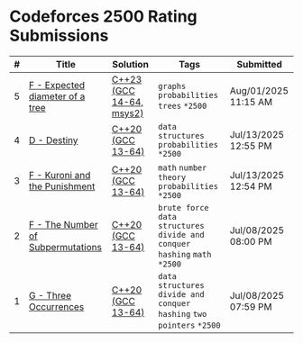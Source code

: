 # Codeforces 2500 Rating Submissions

| # | Title | Solution | Tags | Submitted |
|:-:|-------|----------|------|-----------|
| 5 | [F - Expected diameter of a tree](https://codeforces.com/contest/805/problem/F) | [C++23 (GCC 14-64, msys2)](https://codeforces.com/contest/805/submission/331902019) | `graphs` `probabilities` `trees` `*2500` | Aug/01/2025 11:15 AM |
| 4 | [D - Destiny](https://codeforces.com/contest/840/problem/D) | [C++20 (GCC 13-64)](https://codeforces.com/contest/840/submission/328742157) | `data structures` `probabilities` `*2500` | Jul/13/2025 12:55 PM |
| 3 | [F - Kuroni and the Punishment](https://codeforces.com/contest/1305/problem/F) | [C++20 (GCC 13-64)](https://codeforces.com/contest/1305/submission/328742032) | `math` `number theory` `probabilities` `*2500` | Jul/13/2025 12:54 PM |
| 2 | [F - The Number of Subpermutations](https://codeforces.com/contest/1175/problem/F) | [C++20 (GCC 13-64)](https://codeforces.com/contest/1175/submission/328100867) | `brute force` `data structures` `divide and conquer` `hashing` `math` `*2500` | Jul/08/2025 08:00 PM |
| 1 | [G - Three Occurrences](https://codeforces.com/contest/1418/problem/G) | [C++20 (GCC 13-64)](https://codeforces.com/contest/1418/submission/328100728) | `data structures` `divide and conquer` `hashing` `two pointers` `*2500` | Jul/08/2025 07:59 PM |